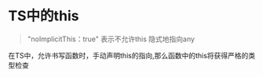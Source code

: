 # TS中的this
> "noImplicitThis：true" 表示不允许this 隐式地指向any

在TS中，允许书写函数时，手动声明this的指向,那么函数中的this将获得严格的类型检查